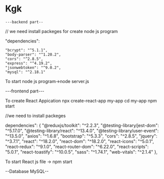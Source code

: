 # Kgk

    ---backend part--
  // we need install packeges for create node js program
   
  "dependencies":
  
    "bcrypt": "^5.1.1",
    "body-parser": "^1.20.2",
    "cors": "^2.8.5",
    "express": "^4.19.2",
    "jsonwebtoken": "^9.0.2",
    "mysql": "^2.18.1"
 
 To start node js program->node server.js
 
 
 ---frontend part---
 
 To create React Appication
 npx create-react-app my-app
 cd my-app
 npm start
 
 //we need to install packeges
 
 dependencies": {
    "@reduxjs/toolkit": "^2.2.3",
    "@testing-library/jest-dom": "^5.17.0",
    "@testing-library/react": "^13.4.0",
    "@testing-library/user-event": "^13.5.0",
    "axios": "^1.6.8",
    "bootstrap": "^5.3.3",
    "cors": "^2.8.5",
    "jquery": "^3.7.1",
    "react": "^18.2.0",
    "react-dom": "^18.2.0",
    "react-icons": "^5.0.1",
    "react-redux": "^9.1.0",
    "react-router-dom": "^6.22.0",
    "react-scripts": "5.0.1",
    "react-toastify": "^10.0.5",
    "sass": "^1.74.1",
    "web-vitals": "^2.1.4"
  },
  
  To start React js file -> npm start
  
  
  --Database MySQL--
  
